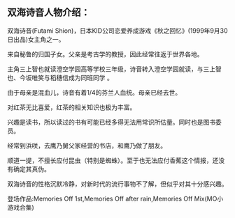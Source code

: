 ## 双海诗音人物介绍：

双海诗音(Futami Shion)，日本KID公司恋爱养成游戏《秋之回忆》(1999年9月30日出品)女主角之一。 

来自秘鲁的归国子女。父亲是考古学的教授，因此经常往返于世界各地。

主角三上智也就读澄空学园高等学校三年级，诗音转入澄空学园就读，与三上智也、今坂唯笑与稻穗信成为同班同学 。

由于母亲是混血儿，诗音有着1/4的芬兰人血统。母亲已经去世。

对红茶无比喜爱，红茶的相关知识也极为丰富。

兴趣是读书，所以读过的书有可能已经多得无法用常识所估量。同时也是图书委员。

经常到浜咲，去鹰乃舅父家经营的书店，和鹰乃做了朋友。

顺道一提，不擅长应付昆虫（特别是蜘蛛）。至于也无法应付香蕉这个情报，还没有确定其真伪。

双海诗音的性格沉默冷静，对新时代的流行事物不了解，但似乎对其十分感兴趣。

登场作品:Memories Off 1st,Memories Off after rain,Memories Off Mix(MO小游戏合集)